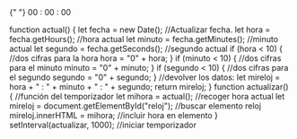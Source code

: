 <div className={style.container}>
      <div className={style.reloj} id="reloj">
        {" "}
        00 : 00 : 00
</div>


function actual() {
    let fecha = new Date(); //Actualizar fecha.
    let hora = fecha.getHours(); //hora actual
    let minuto = fecha.getMinutes(); //minuto actual
    let segundo = fecha.getSeconds(); //segundo actual
    if (hora < 10) {
      //dos cifras para la hora
      hora = "0" + hora;
    }
    if (minuto < 10) {
      //dos cifras para el minuto
      minuto = "0" + minuto;
    }
    if (segundo < 10) {
      //dos cifras para el segundo
      segundo = "0" + segundo;
    }
    //devolver los datos:
    let mireloj = hora + " : " + minuto + " : " + segundo;
    return mireloj;
  }
  function actualizar() {
    //función del temporizador
    let mihora = actual(); //recoger hora actual
    let mireloj = document.getElementById("reloj"); //buscar elemento reloj
    mireloj.innerHTML = mihora; //incluir hora en elemento
  }
  setInterval(actualizar, 1000); //iniciar temporizador
